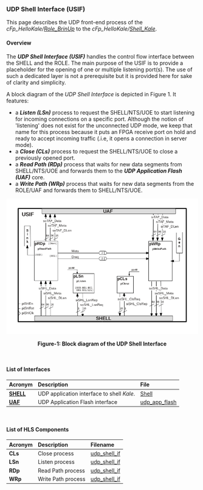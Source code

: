 ### UDP Shell Interface (USIF)

This page describes the UDP front-end process of the _cFp_HelloKale/_[_Role_BrinUp_](./BringUpRole.md)
 to the _cFp_HelloKale/_[_Shell_Kale_](https://github.com/cloudFPGA/cFDK/blob/master/DOC/Kale.md). 

#### Overview
The _**UDP Shell Interface (USIF)**_ handles the control flow interface between the SHELL and 
the ROLE. The main purpose of the USIF is to provide a placeholder for the opening of one or 
multiple listening port(s). The use of such a dedicated layer is not a prerequisite but it is 
provided here for sake of clarity and simplicity.

A block diagram of the _UDP Shell Interface_ is depicted in Figure 1. It features:
- a _**Listen (LSn)**_ process to request the SHELL/NTS/UOE to start listening for incoming 
connections on a specific port. Although the notion of 'listening' does not exist for the 
unconnected UDP mode, we keep that name for this process because it puts an FPGA receive
port on hold and ready to accept incoming traffic (.i.e, it opens a connection in server mode).
- a _**Close (CLs)**_ process to request the SHELL/NTS/UOE to close a previously opened port.
- a _**Read Path (RDp)**_ process that waits for new data segments from SHELL/NTS/UOE and forwards
them to the _**UDP Application Flash (UAF)**_ core.
- a _**Write Path (WRp)**_ process that waits for new data segments from the ROLE/UAF and forwards 
them to SHELL/NTS/UOE.


![Block diagram of cFp_HelloKale/ROLE/USIF](./imgs/Fig-USIF-Structure.png#center)

<p align="center"><b>Figure-1: Block diagram of the UDP Shell Interface</b></p>
<br>

#### List of Interfaces

| Acronym                             | Description                                | File
|:------------------------------------|:-------------------------------------------|:--------------
| **[SHELL](https://github.com/cloudFPGA/cFDK/blob/master/DOC/Kale.md)** | UDP application interface to shell _Kale_. | [Shell](https://github.com/cloudFPGA/cFDK/tree/master/SRA/LIB/SHELL/Kale/Shell.v)
| **[UAF](./UAF.md)**                 | UDP Application Flash interface            | [udp_app_flash](../ROLE/hls/udp_app_flash/src/udp_app_flash.hpp)

<br>

#### List of HLS Components

| Acronym         | Description                    | Filename
|:----------------|:-------------------------------|:--------------
| **CLs**         | Close process                  | [udp_shell_if](../ROLE/hls/udp_shell_if/src/udp_shell_if.cpp)
| **LSn**         | Listen process                 | [udp_shell_if](../ROLE/hls/udp_shell_if/src/udp_shell_if.cpp)
| **RDp**         | Read Path process              | [udp_shell_if](../ROLE/hls/udp_shell_if/src/udp_shell_if.cpp)
| **WRp**         | Write Path process             | [udp_shell_if](../ROLE/hls/udp_shell_if/src/udp_shell_if.cpp)

<br>
